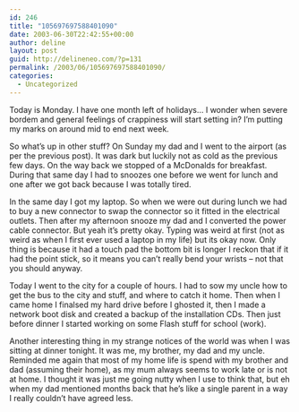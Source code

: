 ```yaml
---
id: 246
title: "105697697588401090"
date: 2003-06-30T22:42:55+00:00
author: deline
layout: post
guid: http://delineneo.com/?p=131
permalink: /2003/06/105697697588401090/
categories:
  - Uncategorized
---
```

Today is Monday. I have one month left of holidays&#8230; I wonder when severe bordem and general feelings of crappiness will start setting in? I&#8217;m putting my marks on around mid to end next week.

So what&#8217;s up in other stuff? On Sunday my dad and I went to the airport (as per the previous post). It was dark but luckily not as cold as the previous few days. On the way back we stopped of a McDonalds for breakfast. During that same day I had to snoozes one before we went for lunch and one after we got back because I was totally tired.

In the same day I got my laptop. So when we were out during lunch we had to buy a new connector to swap the connector so it fitted in the electrical outlets. Then after my afternoon snooze my dad and I converted the power cable connector. But yeah it&#8217;s pretty okay. Typing was weird at first (not as weird as when I first ever used a laptop in my life) but its okay now. Only thing is because it had a touch pad the bottom bit is longer I reckon that if it had the point stick, so it means you can&#8217;t really bend your wrists &#8211; not that you should anyway.

Today I went to the city for a couple of hours. I had to sow my uncle how to get the bus to the city and stuff, and where to catch it home. Then when I came home I finalsed my hard drive before I ghosted it, then I made a network boot disk and created a backup of the installation CDs. Then just before dinner I started working on some Flash stuff for school (work).

Another interesting thing in my strange notices of the world was when I was sitting at dinner tonight. It was me, my brother, my dad and my uncle. Reminded me again that most of my home life is spend with my brother and dad (assuming their home), as my mum always seems to work late or is not at home. I thought it was just me going nutty when I use to think that, but eh when my dad mentioned months back that he&#8217;s like a single parent in a way I really couldn&#8217;t have agreed less.

